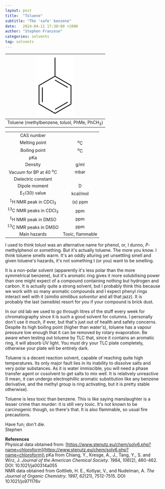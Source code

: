 ```yaml
---
layout: post
title:  "Toluene"
subtitle: "The 'safe' benzene"
date:   2024-04-11 17:30:00 +1000
author: "Stephen Franzese"
categories: solvents
tag: solvents
---
```



|![toluene](/assets/toluene.png)|
|:---:|
|Toluene (methylbenzene, toluol, PhMe, PhCH<sub>3</sub>)|

|  |  |
| :----------------: | :-----------------: |
| CAS number       | 	      |
| Melting point |    <sup>o</sup>C  |
| Boiling point |  <sup>o</sup>C |
|      pKa      |                 |
|    Density    |        g/ml      |
| Vacuum for BP at 40 <sup>o</sup>C |      mbar     |
| Dielectric constant |  |
| Dipole moment|  D |
| E<sub>T</sub>(30) value | kcal/mol |
| <sup>1</sup>H NMR peak in CDCl<sub>3</sub>| (s)  ppm |
| <sup>13</sup>C NMR peaks in CDCl<sub>3</sub>|  ppm |
| <sup>1</sup>H NMR peak in DMSO |  ppm |
| <sup>13</sup>C NMR peaks in DMSO |  ppm |
| Main hazards  | Toxic, flammable |

I used to think toluol was an alternative name for phenol, or, I dunno, *P*-methylphenol or something. But it's actually toluene. The more you know. I think toluene smells warm. It's an oddly alluring yet unsettling smell and given toluene's hazards, it's not something I (or you) want to be smelling.

It is a non-polar solvent (apparently it's less polar than the more symmetrical benzene), but it's aromatic ring gives it more solubilising power than one might expect of a compound containing nothing but hydrogen and carbon. It is actually quite a strong solvent, but I probably think this because we work with so many aromatic compounds and I expect phenyl rings interact well with it (*similia similibus solventur* and all that jazz). It is probably the last (sensible) resort for you if your compound is brick dust.

In our old lab we used to go through litres of the stuff every week for chromatography since it is such a good solvent for columns. I personally don't use it much, if ever, but that's just out of health and safety concerns. Despite its high boiling point (higher than water's), toluene has a vapour pressure low enough that it can be removed by rotary evaporation. Be aware when testing out toluene by TLC that, since it contains an aromatic ring, it will absorb UV light. You must dry your TLC plate completely, otherwise your plate will be entirely dark.

Toluene is a decent reaction solvent, capable of reaching quite high temperatures. Its only major fault lies in its inability to dissolve salts and very polar substances. As it is water immiscible, you will need a phase transfer agent or cosolvent to get salts to mix well. It is relatively unreactive (I mean, it can undergo electrophillic aromatic substitution like any benzene derivative, and the methyl group is ring activating, but it is pretty stable otherwise).

Toluene is less toxic than benzene. This is like saying manslaughter is a lesser crime than murder: it is still very toxic. It's not known to be carcinogenic though, so there's that. It is also flammable, so usual fire precautions.

Have fun; don't die.\
Stephen

**References**\
Phyisical data obtained from: [https://www.stenutz.eu/chem/solv6.php?name=chloroform](https://www.stenutz.eu/chem/solv6.php?name=chloroform)\
pKa from Chiang, Y., Kresge, A., J., Tang, Y., S. and Wirz, J. *Journal of the American Chemical Society*. 1984, *106*(2), 460-462. DOI: 10.1021/ja00314a055\
NMR data obtained from Gottlieb, H. E., Kotlyar, V., and Nudelman, A. *The Journal of Organic Chemistry*. 1997, *62*(21), 7512-7515. DOI: 10.1021/jo971176v
